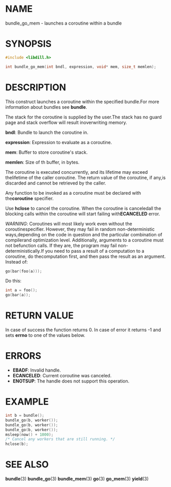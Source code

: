 # NAME

bundle_go_mem - launches a coroutine within a bundle

# SYNOPSIS

```c
#include <libdill.h>

int bundle_go_mem(int bndl, expression, void* mem, size_t memlen);
```

# DESCRIPTION

This construct launches a coroutine within the specified bundle.For more information about bundles see **bundle**.

The stack for the coroutine is supplied by the user.The stack has no guard page and stack overflow will result inoverwriting memory.

**bndl**: Bundle to launch the coroutine in.

**expression**: Expression to evaluate as a coroutine.

**mem**: Buffer to store coroutine's stack.

**memlen**: Size of th buffer, in bytes.

The coroutine is executed concurrently, and its lifetime may exceed thelifetime of the caller coroutine. The return value of the coroutine, if any,is discarded and cannot be retrieved by the caller.

Any function to be invoked as a coroutine must be declared with the**coroutine** specifier.

Use **hclose** to cancel the coroutine. When the coroutine is canceledall the blocking calls within the coroutine will start failing with**ECANCELED** error.

_WARNING_: Coroutines will most likely work even without the coroutinespecifier. However, they may fail in random non-deterministic ways,depending on the code in question and the particular combination of compilerand optimization level. Additionally, arguments to a coroutine must not befunction calls. If they are, the program may fail non-deterministically.If you need to pass a result of a computation to a coroutine, do thecomputation first, and then pass the result as an argument.  Instead of:

```c
go(bar(foo(a)));
```

Do this:

```c
int a = foo();
go(bar(a));
```

# RETURN VALUE

In case of success the function returns 0. In case of error it returns -1 and sets **errno** to one of the values below.

# ERRORS

* **EBADF**: Invalid handle.
* **ECANCELED**: Current coroutine was canceled.
* **ENOTSUP**: The handle does not support this operation.

# EXAMPLE

```c
int b = bundle();
bundle_go(b, worker());
bundle_go(b, worker());
bundle_go(b, worker());
msleep(now() + 1000);
/* Cancel any workers that are still running. */
hclose(b);
```

# SEE ALSO

**bundle**(3) **bundle_go**(3) **bundle_mem**(3) **go**(3) **go_mem**(3) **yield**(3) 

